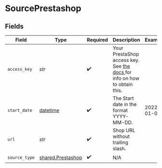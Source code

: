 # SourcePrestashop


## Fields

| Field                                                                                                                                                                                  | Type                                                                                                                                                                                   | Required                                                                                                                                                                               | Description                                                                                                                                                                            | Example                                                                                                                                                                                |
| -------------------------------------------------------------------------------------------------------------------------------------------------------------------------------------- | -------------------------------------------------------------------------------------------------------------------------------------------------------------------------------------- | -------------------------------------------------------------------------------------------------------------------------------------------------------------------------------------- | -------------------------------------------------------------------------------------------------------------------------------------------------------------------------------------- | -------------------------------------------------------------------------------------------------------------------------------------------------------------------------------------- |
| `access_key`                                                                                                                                                                           | *str*                                                                                                                                                                                  | :heavy_check_mark:                                                                                                                                                                     | Your PrestaShop access key. See <a href="https://devdocs.prestashop.com/1.7/webservice/tutorials/creating-access/#create-an-access-key"> the docs </a> for info on how to obtain this. |                                                                                                                                                                                        |
| `start_date`                                                                                                                                                                           | [datetime](https://docs.python.org/3/library/datetime.html#datetime-objects)                                                                                                           | :heavy_check_mark:                                                                                                                                                                     | The Start date in the format YYYY-MM-DD.                                                                                                                                               | 2022-01-01                                                                                                                                                                             |
| `url`                                                                                                                                                                                  | *str*                                                                                                                                                                                  | :heavy_check_mark:                                                                                                                                                                     | Shop URL without trailing slash.                                                                                                                                                       |                                                                                                                                                                                        |
| `source_type`                                                                                                                                                                          | [shared.Prestashop](../../models/shared/prestashop.md)                                                                                                                                 | :heavy_check_mark:                                                                                                                                                                     | N/A                                                                                                                                                                                    |                                                                                                                                                                                        |